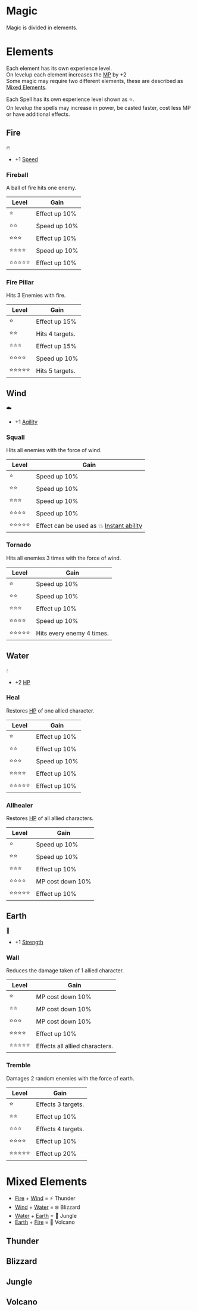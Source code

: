 
# Magic

Magic is divided in elements.  

# Elements
Each element has its own experience level.  
On levelup each element increases the [MP](attributes.md#magic-points) by +2  
Some magic may require two different elements, these are described as [Mixed Elements](#mixed-elements).

Each Spell has its own experience level shown as :star:.  
On levelup the spells may increase in power, be casted faster, cost less MP or have additional effects.

## Fire
:fire:
* +1 [Speed](attributes.md#speed)

### Fireball
A ball of fire hits one enemy.

Level | Gain
------|-----
:star: |  Effect up 10%
:star::star: |  Speed up 10%
:star::star::star: |  Effect up 10%
:star::star::star::star: |  Speed up 10%
:star::star::star::star::star: |  Effect up 10%

### Fire Pillar
Hits 3 Enemies with fire.

Level | Gain
------|-----
:star: |  Effect up 15%
:star::star: |  Hits 4 targets.
:star::star::star: |  Effect up 15%
:star::star::star::star: |  Speed up 10%
:star::star::star::star::star: |  Hits 5 targets.

## Wind
:cloud:
* +1 [Agility](attributes.md#agility)

### Squall
Hits all enemies with the force of wind.

Level | Gain
------|-----
:star: |  Speed up 10%
:star::star: |  Speed up 10%
:star::star::star: |  Speed up 10%
:star::star::star::star: |  Speed up 10%
:star::star::star::star::star: |  Effect can be used as :boom: [Instant ability](battle_system.md#priorities)

### Tornado
Hits all enemies 3 times with the force of wind.

Level | Gain
------|-----
:star: |  Speed up 10%
:star::star: |  Speed up 10%
:star::star::star: |  Effect up 10%
:star::star::star::star: |  Speed up 10%
:star::star::star::star::star: |  Hits every enemy 4 times.

## Water
:droplet:
* +2 [HP](attributes.md#hit-points)

### Heal
Restores [HP](attributes.md#hit-points) of one allied character.

Level | Gain
------|-----
:star: |  Effect up 10%
:star::star: |  Effect up 10%
:star::star::star: |  Speed up 10%
:star::star::star::star: |  Effect up 10%
:star::star::star::star::star: |  Effect up 10%

### Allhealer
Restores [HP](attributes.md#hit-points) of all allied characters.

Level | Gain
------|-----
:star: |  Speed up 10%
:star::star: |  Speed up 10%
:star::star::star: |  Effect up 10%
:star::star::star::star: |  MP cost down 10%
:star::star::star::star::star: |  Effect up 10%

## Earth
:gem:
* +1 [Strength](attributes.md#strength)

### Wall
Reduces the damage taken of 1 allied character.

Level | Gain
------|-----
:star: |  MP cost down 10%
:star::star: |  MP cost down 10%
:star::star::star: |  MP cost down 10%
:star::star::star::star: |  Effect up 10%
:star::star::star::star::star: |  Effects all allied characters.

### Tremble
Damages 2 random enemies with the force of earth.

Level | Gain
------|-----
:star: |  Effects 3 targets.
:star::star: |  Effect up 10%
:star::star::star: |  Effects 4 targets.
:star::star::star::star: |  Effect up 10%
:star::star::star::star::star: |  Effect up 20%

# Mixed Elements

* [Fire](#fire) + [Wind](#wind) = :zap: Thunder
* [Wind](#wind) + [Water](#water) = :snowflake: Blizzard 
* [Water](#water) + [Earth](#earth) = :seedling: Jungle 
* [Earth](#earth) + [Fire](#fire) = :volcano: Volcano 

## Thunder

## Blizzard

## Jungle

## Volcano
